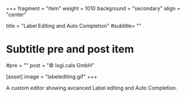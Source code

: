 +++
fragment = "item"
weight = 1010
background = "secondary"
align = "center"

title = "Label Editing and Auto Completion"
#subtitle= ""

# Subtitle pre and post item
#pre = ""
post = "©  logi.cals GmbH"

[asset]
  image = "labelediting.gif"
+++

A custom editor showing avcanced Label editing and Auto Completion.